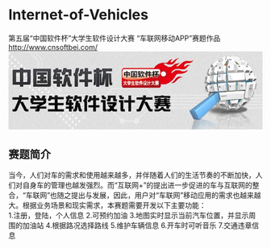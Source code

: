 # Internet-of-Vehicles
第五届“中国软件杯”大学生软件设计大赛 “车联网移动APP”赛题作品   http://www.cnsoftbei.com/ 
![](https://github.com/johnwangMK/Internet-of-Vehicles/blob/master/show/newcnsoft_01_01_02_01.jpg)
## 赛题简介
  当今，人们对车的需求和使用越来越多，并伴随着人们的生活节奏的不断加快，人们对自身车的管理也越发强烈。而“互联网+”的提出进一步促进的车与互联网的整合，“车联网”也随之提出与发展，因此，用户对“车联网”移动应用的需求也越来越大。根据业务场景和现实需求，本赛题需要开发以下主要功能：<br>
  1.注册，登陆，个人信息
  2.可预约加油
  3.地图实时显示当前汽车位置，并显示周围的加油站
  4.根据路况选择路线
  5.维护车辆信息
  6.开车时可听音乐
  7.交通违章信息

